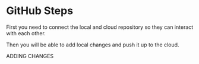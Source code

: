 # GitHub Steps

First you need to connect the local and cloud repository so they can interact with each other. 

Then you will be able to add local changes and push it up to the cloud. 

ADDING CHANGES 